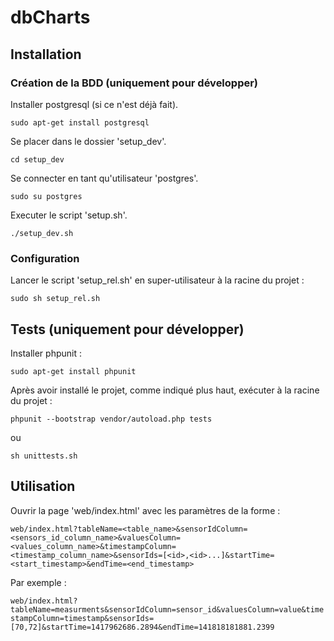 # dbCharts

## Installation

### Création de la BDD (uniquement pour développer)

Installer postgresql (si ce n'est déjà fait).

`sudo apt-get install postgresql`

Se placer dans le dossier 'setup_dev'.

`cd setup_dev`

Se connecter en tant qu'utilisateur 'postgres'.

`sudo su postgres`

Executer le script 'setup.sh'.

`./setup_dev.sh`

### Configuration

Lancer le script 'setup_rel.sh' en super-utilisateur à la racine du projet :

`sudo sh setup_rel.sh`

## Tests (uniquement pour développer)

Installer phpunit :

`sudo apt-get install phpunit`

Après avoir installé le projet, comme indiqué plus haut, exécuter à la racine du projet :

`phpunit --bootstrap vendor/autoload.php tests`

ou

`sh unittests.sh`

## Utilisation

Ouvrir la page 'web/index.html' avec les paramètres de la forme :

`web/index.html?tableName=<table_name>&sensorIdColumn=<sensors_id_column_name>&valuesColumn=<values_column_name>&timestampColumn=<timestamp_column_name>&sensorIds=[<id>,<id>...]&startTime=<start_timestamp>&endTime=<end_timestamp>`

Par exemple :

`web/index.html?tableName=measurments&sensorIdColumn=sensor_id&valuesColumn=value&timestampColumn=timestamp&sensorIds=[70,72]&startTime=1417962686.2894&endTime=141818181881.2399`
